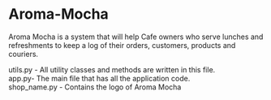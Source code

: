 # Aroma-Mocha
Aroma Mocha is a system that will help Cafe owners who serve lunches and refreshments to keep a log of their orders, customers, products and couriers. 

utils.py - All utility classes and methods are written in this file.  
app.py- The main file that has all the application code.   
shop_name.py - Contains the logo of Aroma Mocha  
